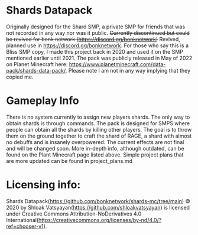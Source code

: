 # Shards Datapack
Originally designed for the Shard SMP, a private SMP for friends that was not recorded in any way nor was it public. 
~~Currently discontinued but could be revived for bonk network (https://discord.gg/bonknetwork)~~ Revived, planned use in https://discord.gg/bonknetwork. For those who say this is a Bliss SMP copy, I made this project back in 2020 and used it on the SMP mentioned earlier until 2021. The pack was publicly released in May of 2022 on Planet Minecraft here: https://www.planetminecraft.com/data-pack/shards-data-pack/. Please note I am not in any way implying that they copied me.

# Gameplay Info
There is no system currently to assign new players shards. The only way to obtain shards is through commands. The pack is designed for SMPS where people can obtain all the shards by killing other players. The goal is to throw them on the ground together to craft the shard of RAGE, a shard with almost no debuffs and is insanely overpowered. The current effects are not final and will be changed soon. More in-depth info, although outdated, can be found on the Plant Minecraft page listed above. Simple project plans that are more updated can be found in project_plans.md

# Licensing info:
Shards Datapack(https://github.com/bonknetwork/shards-mc/tree/main) © 2020 by Shloak Vatsyayan(https://github.com/shloakvatsyayan) is licensed under Creative Commons Attribution-NoDerivatives 4.0 International(https://creativecommons.org/licenses/by-nd/4.0/?ref=chooser-v1).
